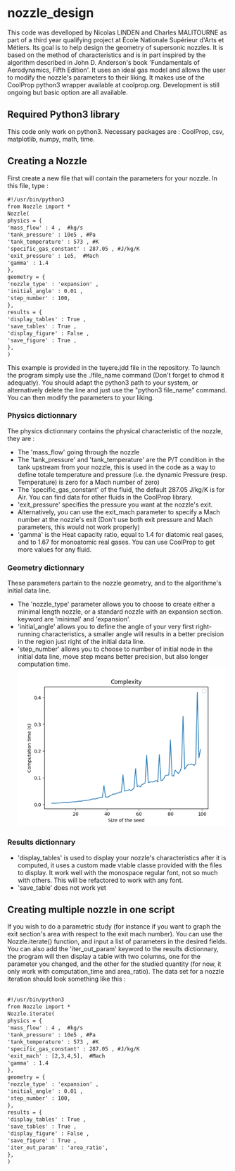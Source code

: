 # nozzle_design
This code was develloped by Nicolas LINDEN and Charles MALITOURNE as part of a third year qualifying project at École Nationale Supérieur d'Arts et Métiers. Its goal is to help design the geometry of supersonic nozzles. It is based on the method of characteristics and is in part inspired by the algorithm described in John D. Anderson's book 'Fundamentals of Aerodynamics, Fifth Edition'. It uses an ideal gas model and allows the user to modify the nozzle's parameters to their liking. It makes use of the CoolProp python3 wrapper available at coolprop.org. Development is still ongoing but basic option are all available.

## Required Python3 library
This code only work on python3.
Necessary packages are : CoolProp, csv, matplotlib, numpy, math, time.

## Creating a Nozzle
First create a new file that will contain the parameters for your nozzle.
In this file, type :
```
#!/usr/bin/python3
from Nozzle import *
Nozzle(
physics = {
'mass_flow' : 4 ,  #kg/s
'tank_pressure' : 10e5 , #Pa
'tank_temperature' : 573 , #K
'specific_gas_constant' : 287.05 , #J/kg/K
'exit_pressure' : 1e5,  #Mach
'gamma' : 1.4
},
geometry = {
'nozzle_type' : 'expansion' ,
'initial_angle' : 0.01 ,
'step_number' : 100,
},
results = {
'display_tables' : True ,
'save_tables' : True ,
'display_figure' : False ,
'save_figure' : True ,
},
)
```
This example is provided in the tuyere.jdd file in the repository. To launch the program simply use the ./file_name command (Don't forget to chmod it adequatly).
You should adapt the python3 path to your system, or alternatively delete the line and just use the "python3 file_name" command.
You can then modify the parameters to your liking.

### Physics dictionnary
The physics dictionnary contains the physical characteristic of the nozzle, they are :
* The 'mass_flow' going through the nozzle
* The 'tank_pressure' and 'tank_temperature' are the P/T condition in the tank upstream from your nozzle, this is used in the code as a way to define totale temperature and pressure (i.e. the dynamic Pressure (resp. Temperature) is zero for a Mach number of zero)
* The 'specific_gas_constant' of the fluid, the default 287.05 J/kg/K is for Air. You can find data for other fluids in the CoolProp library.
* 'exit_pressure' specifies the pressure you want at the nozzle's exit.
* Alternatively, you can use the exit_mach parameter to specify a Mach number at the nozzle's exit (Don't use both exit pressure and Mach parameters, this would not work properly)
* 'gamma' is the Heat capacity ratio, equal to 1.4 for diatomic real gases, and to 1.67 for monoatomic real gases. You can use CoolProp to get more values for any fluid.
### Geometry dictionnary
These parameters partain to the nozzle geometry, and to the algorithme's initial data line.
* The 'nozzle_type' parameter allows you to choose to create either a minimal length nozzle, or a standard nozzle with an expansion section. keyword are 'minimal' and 'expansion'.
* 'initial_angle' allows you to define the angle of your very first right-running characteristics, a smaller angle will results in a better precision in the region just right of the initial data line. 
* 'step_number' allows you to choose to number of initial node in the initial data line, move step means better precision, but also longer computation time.
![Alt text](images/complexity.png "Complexity")
### Results dictionnary
* 'display_tables' is used to display your nozzle's characteristics after it is computed, it uses a custom made vtable classe provided with the files to display. It work well with the monospace regular font, not so much with others. This will be refactored to work with any font.
* 'save_table' does not work yet

## Creating multiple nozzle in one script
If you wish to do a parametric study (for instance if you want to graph the exit section's area with respect to the exit mach number). You can use the Nozzle.iterate() function, and input a list of parameters in the desired fields. You can also add the 'iter_out_param' keyword to the results dictionnary, the program will then display a table with two columns, one for the parameter you changed, and the other for the studied quantity (for now, it only work with computation_time and area_ratio).
The data set for a nozzle iteration should look something like this :
```

#!/usr/bin/python3
from Nozzle import *
Nozzle.iterate(
physics = {
'mass_flow' : 4 ,  #kg/s
'tank_pressure' : 10e5 , #Pa
'tank_temperature' : 573 , #K
'specific_gas_constant' : 287.05 , #J/kg/K
'exit_mach' : [2,3,4,5],  #Mach
'gamma' : 1.4
},
geometry = {
'nozzle_type' : 'expansion' ,
'initial_angle' : 0.01 ,
'step_number' : 100,
},
results = {
'display_tables' : True ,
'save_tables' : True ,
'display_figure' : False ,
'save_figure' : True ,
'iter_out_param' : 'area_ratio',
},
)
```
